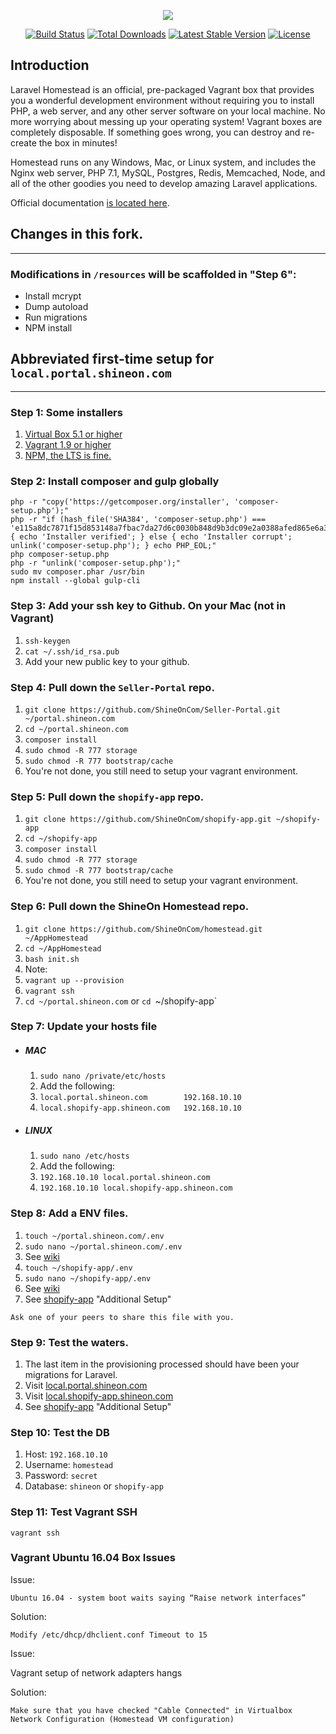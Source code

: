 <p align="center"><img src="https://laravel.com/assets/img/components/logo-homestead.svg"></p>

<p align="center">
<a href="https://travis-ci.org/laravel/homestead"><img src="https://travis-ci.org/laravel/homestead.svg" alt="Build Status"></a>
<a href="https://packagist.org/packages/laravel/homestead"><img src="https://poser.pugx.org/laravel/homestead/d/total.svg" alt="Total Downloads"></a>
<a href="https://packagist.org/packages/laravel/homestead"><img src="https://poser.pugx.org/laravel/homestead/v/stable.svg" alt="Latest Stable Version"></a>
<a href="https://packagist.org/packages/laravel/homestead"><img src="https://poser.pugx.org/laravel/homestead/license.svg" alt="License"></a>
</p>

## Introduction

Laravel Homestead is an official, pre-packaged Vagrant box that provides you a wonderful development environment without requiring you to install PHP, a web server, and any other server software on your local machine. No more worrying about messing up your operating system! Vagrant boxes are completely disposable. If something goes wrong, you can destroy and re-create the box in minutes!

Homestead runs on any Windows, Mac, or Linux system, and includes the Nginx web server, PHP 7.1, MySQL, Postgres, Redis, Memcached, Node, and all of the other goodies you need to develop amazing Laravel applications.

Official documentation [is located here](http://laravel.com/docs/homestead).

## Changes in this fork.

---

### Modifications in `/resources` will be scaffolded in "Step 6":

* Install mcrypt
* Dump autoload
* Run migrations
* NPM install



## Abbreviated first-time setup for `local.portal.shineon.com`

---

### Step 1: Some installers

1. [Virtual Box 5.1 or higher](https://www.virtualbox.org/)
1. [Vagrant 1.9 or higher](https://www.vagrantup.com/)
1. [NPM, the LTS is fine.](https://nodejs.org/en/)

### Step 2: Install composer and gulp globally

```
php -r "copy('https://getcomposer.org/installer', 'composer-setup.php');"
php -r "if (hash_file('SHA384', 'composer-setup.php') === 'e115a8dc7871f15d853148a7fbac7da27d6c0030b848d9b3dc09e2a0388afed865e6a3d6b3c0fad45c48e2b5fc1196ae') { echo 'Installer verified'; } else { echo 'Installer corrupt'; unlink('composer-setup.php'); } echo PHP_EOL;"
php composer-setup.php
php -r "unlink('composer-setup.php');"
sudo mv composer.phar /usr/bin
npm install --global gulp-cli
```

### Step 3: Add your ssh key to Github. On your Mac (not in Vagrant)

1. `ssh-keygen`
1. `cat ~/.ssh/id_rsa.pub`
1. Add your new public key to your github.

### Step 4: Pull down the `Seller-Portal` repo.

1. `git clone https://github.com/ShineOnCom/Seller-Portal.git ~/portal.shineon.com`
1. `cd ~/portal.shineon.com`
1. `composer install`
1. `sudo chmod -R 777 storage`
1. `sudo chmod -R 777 bootstrap/cache`
1. You're not done, you still need to setup your vagrant environment.

### Step 5: Pull down the `shopify-app` repo.

1. `git clone https://github.com/ShineOnCom/shopify-app.git ~/shopify-app`
1. `cd ~/shopify-app`
1. `composer install`
1. `sudo chmod -R 777 storage`
1. `sudo chmod -R 777 bootstrap/cache`
1. You're not done, you still need to setup your vagrant environment.

### Step 6: Pull down the ShineOn Homestead repo.

1. `git clone https://github.com/ShineOnCom/homestead.git ~/AppHomestead`
1. `cd ~/AppHomestead`
1. `bash init.sh`
1. Note: 
1. `vagrant up --provision`
1. `vagrant ssh`
1. `cd ~/portal.shineon.com` or `cd `~/shopify-app`

### Step 7: Update your hosts file

  * ##### MAC
    1. `sudo nano /private/etc/hosts`
    1. Add the following:
    1. `local.portal.shineon.com 		192.168.10.10`
    1. `local.shopify-app.shineon.com 	192.168.10.10`

  * ##### LINUX
    1. `sudo nano /etc/hosts`
    1. Add the following:
    1. `192.168.10.10 local.portal.shineon.com`
    1. `192.168.10.10 local.shopify-app.shineon.com`

### Step 8: Add a ENV files.

1. `touch ~/portal.shineon.com/.env`
1. `sudo nano ~/portal.shineon.com/.env`
1. See [wiki](https://github.com/ShineOnCom/Seller-Portal/wiki/ENV)
1. `touch ~/shopify-app/.env`
1. `sudo nano ~/shopify-app/.env`
1. See [wiki](https://github.com/ShineOnCom/shopify-app/wiki/ENV-(local))
1. See [shopify-app](https://github.com/ShineOnCom/shopify-app) "Additional Setup"

```
Ask one of your peers to share this file with you.
```

### Step 9: Test the waters.

1. The last item in the provisioning processed should have been your migrations for Laravel.
1. Visit [local.portal.shineon.com](http://local.portal.shineon.com)
1. Visit [local.shopify-app.shineon.com](http://local.shopify-app.shineon.com)
1. See [shopify-app](https://github.com/ShineOnCom/shopify-app) "Additional Setup"

### Step 10: Test the DB

1. Host: `192.168.10.10`
1. Username: `homestead`
1. Password: `secret`
1. Database: `shineon` or `shopify-app`

### Step 11: Test Vagrant SSH

`vagrant ssh`

### Vagrant Ubuntu 16.04 Box Issues

Issue:

```shell
Ubuntu 16.04 - system boot waits saying “Raise network interfaces”
```

Solution:

```shell
Modify /etc/dhcp/dhclient.conf Timeout to 15 
```

Issue:

Vagrant setup of network adapters hangs

Solution:

```shell
Make sure that you have checked "Cable Connected" in Virtualbox Network Configuration (Homestead VM configuration)
````